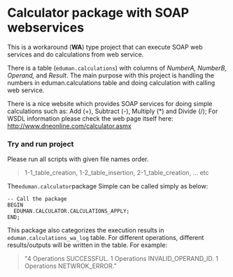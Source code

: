 # Calculator package with SOAP webservices

This is a workaround (**WA**) type project that can execute SOAP web services and do calculations from web service.

There is a table (`eduman.calculations`) with columns of _NumberA, NumberB, Operand,_ and _Result_. The main purpose with this project is handling the numbers in eduman.calculations table and doing calculation with calling web service.

There is a nice website which provides SOAP services for doing simple calculations such as:  Add (+), Subtract (-), Multiply (*) and Divide (/);
For WSDL information please check the web page itself here: http://www.dneonline.com/calculator.asmx
  
### Try and run project 
Please run all scripts with given file names order.

>  1-1_table_creation,
>  1-2_table_insertion,
>  2-1_table_creation,
>  ... etc


The` eduman.calculator `package Simple can be called simply as below:
```
-- Call the package
BEGIN
  EDUMAN.CALCULATOR.CALCULATIONS_APPLY;
END;
```
This package also categorizes the execution results in` eduman.calculations_wa_log` table. For different operations, different results/outputs will be written in the table. 
For example:
> "4 Operations SUCCESSFUL. 1 Operations INVALID_OPERAND_ID. 1 Operations NETWROK_ERROR.”


